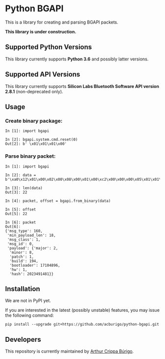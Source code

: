 # Python BGAPI
This is a library for creating and parsing BGAPI packets.

**This library is under construction.**

## Supported Python Versions
This library currently supports **Python 3.6** and possibly latter versions.

## Supported API Versions
This library currently supports **Silicon Labs Bluetooth Software API version 2.8.1** (non-deprecated only).

## Usage

### Create binary package:

```
In [1]: import bgapi

In [2]: bgapi.system.cmd.reset(0)
Out[2]: b' \x01\x01\x01\x00'
```

### Parse binary packet:

```
In [1]: import bgapi

In [2]: data = b'\xa0\x12\x01\x00\x02\x00\x08\x00\x01\x00\xc2\x00\x00\x00\x05\x01\x01\x00\x99\x07\x9cx'

In [3]: len(data)
Out[3]: 22

In [4]: packet, offset = bgapi.from_binary(data)

In [5]: offset
Out[5]: 22

In [6]: packet
Out[6]:
{'msg_type': 160,
 'min_payload_len': 18,
 'msg_class': 1,
 'msg_id': 0,
 'payload': {'major': 2,
  'minor': 8,
  'patch': 1,
  'build': 194,
  'bootloader': 17104896,
  'hw': 1,
  'hash': 2023491481}}
```

## Installation

We are not in PyPI yet.

If you are interested in the latest (possibly unstable) features, you may issue the following command:

`pip install --upgrade git+https://github.com/acburigo/python-bgapi.git`

## Developers

This repository is currently maintained by [Arthur Crippa Búrigo](https://github.com/acburigo).

